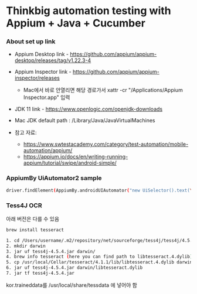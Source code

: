 # Thinkbig automation testing with Appium + Java + Cucumber
 
### About set up link
- Appium Desktop link - https://github.com/appium/appium-desktop/releases/tag/v1.22.3-4

- Appium Inspector link - https://github.com/appium/appium-inspector/releases
  * Mac에서 바로 안열리면 해당 경로가서 xattr -cr "/Applications/Appium Inspector.app" 입력

- JDK 11 link - https://www.openlogic.com/openjdk-downloads

- Mac JDK default path : /Library/Java/JavaVirtualMachines

- 참고 자료: 
  - https://www.swtestacademy.com/category/test-automation/mobile-automation/appium/
  - https://appium.io/docs/en/writing-running-appium/tutorial/swipe/android-simple/


### AppiumBy UiAutomator2 sample
  
  ```bash
  driver.findElement(AppiumBy.androidUIAutomator("new UiSelector().text(\"라이브러리\")")).click();
  ```

### Tess4J OCR
  
  아래 버전은 다를 수 있음

  ```bash
  brew install tesseract
  
  1. cd /Users/username/.m2/repository/net/sourceforge/tess4j/tess4j/4.5.4/
  2. mkdir darwin
  3. jar uf tess4j-4.5.4.jar darwin/
  4. brew info tesseract (here you can find path to libtesseract.4.dylib)
  5. cp /usr/local/Cellar/tesseract/4.1.1/lib/libtesseract.4.dylib darwin/libtesseract.dylib
  6. jar uf tess4j-4.5.4.jar darwin/libtesseract.dylib
  7. jar tf tess4j-4.5.4.jar
  ```

  kor.traineddata를 /usr/local/share/tessdata 에 넣어야 함